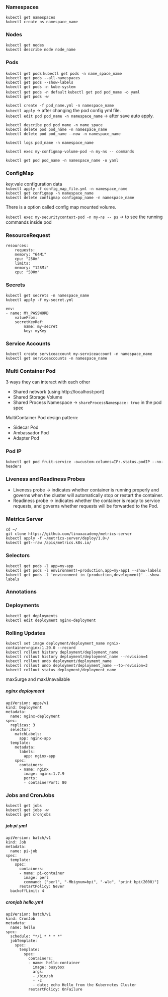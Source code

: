 ### Namespaces
`kubectl get namespaces`  
`kubectl create ns namespace_name`  

### Nodes
`kubectl get nodes`  
`kubectl describe node node_name`

### Pods
`kubectl get pods` 
`kubectl get pods -n name_space_name`  
`kubectl get pods --all-namespaces`  
`kubectl get pods --show-labels`  
`kubectl get pods -n kube-system`  
`kubectl get pods -n default` 
`kubectl get pod pod_name -o yaml`   
`kubectl get pods -w`   

`kubectl create -f pod_name.yml -n namespace_name`  
`kubectl apply` -> after changing the pod config yml file.  
`kubectl edit pod pod_name -n namespace_name` -> after save auto apply.  

`kubectl describe pod pod_name -n name_space`  
`kubectl delete pod pod_name -n namespace_name`  
`kubectl delete pod pod_name --now -n namespace_name`  

`kubectl logs pod_name -n namespace_name`  

`kubectl exec my-configmap-volume-pod -n my-ns -- commands`  

`kubectl get pod pod_name -n namespace_name -o yaml`

### ConfigMap
key:vale configuration data  
`kubectl apply -f config_map_file.yml -n namespace_name`  
`kubectl get configmap -n namespace_name`  
`kubectl delete configmap configmap_name -n namespace_name`  

There is a option called config map mounted volume.  

`kubectl exec my-securitycontext-pod -n my-ns -- ps` -> to see the running commands inside pod

### ResourceRequest 
```
resources:
    requests:
    memory: "64Mi"
    cpu: "250m"
    limits:
    memory: "128Mi"
    cpu: "500m"
```

### Secrets
`kubectl get secrets -n namespace_name`  
`kubectl apply -f my-secret.yml`

```
env:
- name: MY_PASSWORD
    valueFrom: 
    secretKeyRef:
        name: my-secret
        key: myKey
```

### Service Accounts 
`kubectl create serviceaccount my-serviceaccount -n namespace_name`  
`kubectl get serviceaccounts -n namespace_name`  

### Multi Container Pod
3 ways they can interact with each other 
* Shared network (using http://localhost:port)
* Shared Storage Volume
* Shared Process Namespace -> `shareProcessNamespace: true` in the pod spec

MultiContainer Pod design pattern:
* Sidecar Pod
* Ambassador Pod
* Adapter Pod

### Pod IP
`kubectl get pod fruit-service -o=custom-columns=IP:.status.podIP --no-headers`  

### Liveness and Readiness Probes
* Liveness probe -> indicates whether container is running properly and governs when the cluster will automatically stop or restart the container.  
* Readiness probe -> indicates whether the container is ready to service requests, and governs whether requests will be forwarded to the Pod.

### Metrics Server
`cd ~/`  
`git clone https://github.com/linuxacademy/metrics-server`  
`kubectl apply -f ~/metrics-server/deploy/1.8+/`  
`kubectl get--raw /apis/metrics.k8s.io/`  

### Selectors
`kubectl get pods -l app=my-app`  
`kubectl get pods -l environment!=production,app=my-app1 --show-labels`  
`kubectl get pods -l 'environment in (production,development)' --show-labels`  

### Annotations 

### Deployments
`kubectl get deployments`  
`kubectl edit deployment nginx-deployment`  

### Rolling Updates
`kubectl set image deployment/deployment_name ngnix-container=nginx:1.20.0 --record`  
`kubectl rollout history deployment/deployment_name`  
`kubectl rollout history deployment/deployment_name --revision=4`  
`kubectl rollout undo deployment/deployment_name`  
`kubectl rollout undo deployment/deployment_name --to-revision=3`  
`kubectl rollout status deployment/deployment_name`

maxSurge and maxUnavailable

##### nginx deployment
```
apiVersion: apps/v1
kind: Deployment
metadata: 
  name: nginx-deployment
spec:
  replicas: 3
  selector:
    matchLabels:
      app: nginx-app
  template:
    metadata:
      labels:
        app: nginx-app
    spec:
      containers:
      - name: nginx
        image: nginx:1.7.9
        ports:
        - containerPort: 80    
```

### Jobs and CronJobs
`kubectl get jobs`  
`kubectl get jobs -w`  
`kubectl get cronjobs`

##### job pi.yml
```
apiVersion: batch/v1
kind: Job
metadata:
  name: pi-job
spec:
  template:
    spec:
      containers:
      - name: pi-container
        image: perl
        command: ["perl", "-Mbignum=bpi", "-wle", "print bpi(2000)"]
      restartPolicy: Never
  backoffLimit: 4  
```

##### cronjob hello.yml
```
apiVersion: batch/v1
kind: CronJob
metadata:
  name: hello
spec:
  schedule: "*/1 * * * *"
  jobTemplate:
    spec:
      template:
        spec:
          containers:
          - name: hello-container
            image: busybox
            args:
            - /bin/sh
            - -c
            - date; echo Hello from the Kubernetes Cluster 
          restartPolicy: OnFailure  

```


